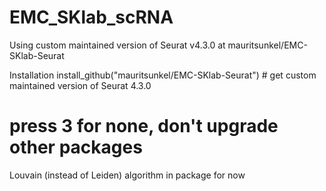 # EMC_SKlab_scRNA

Using custom maintained version of Seurat v4.3.0 at mauritsunkel/EMC-SKlab-Seurat

Installation
install_github("mauritsunkel/EMC-SKlab-Seurat") # get custom maintained version of Seurat 4.3.0
# press 3 for none, don't upgrade other packages

Louvain (instead of Leiden) algorithm in package for now